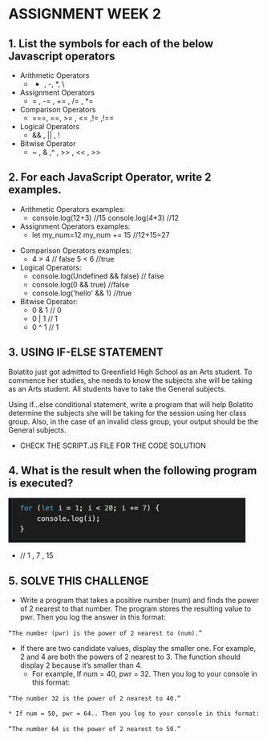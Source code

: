 # ASSIGNMENT WEEK 2

## 1. List the symbols for each of the below Javascript operators

* Arithmetic Operators 
    * + , -, *, \
* Assignment Operators
    * = , -= , += , /=  , *=
* Comparison Operators
    * ===, ==, >= , <= ,!= ,!==
* Logical Operators
    * && , || , !
* Bitwise Operator
    * ~ , & ,^ , >> , << , >>

## 2. For each JavaScript Operator, write 2 examples.
    
* Arithmetic Operators examples:
    * console.log(12+3) //15  console.log(4*3) //12
* Assignment Operators examples: 
    * let my_num=12   my_num += 15 //12+15=27
- Comparison Operators examples:  
    - 4 > 4 // false  5 < 6 //true 
- Logical Operators:
    - console.log(Undefined && false) // false
    - console.log(0 && true) //false
    - console.log('hello' && 1) //true    
- Bitwise Operator:
    - 0 & 1 // 0
    - 0 | 1 // 1    
    - 0 ^ 1 // 1

## 3. USING IF-ELSE STATEMENT
Bolatito just got admitted to Greenfield High School as an Arts student. To commence her studies, she needs to know the subjects she will be taking as an Arts student. All students have to take the General subjects.

Using if…else conditional statement, write a program that will help Bolatito determine the subjects she will be taking for the session using her class group. Also, in the case of an invalid class group, your output should be the General subjects. 

- CHECK THE SCRIPT.JS FILE FOR THE CODE SOLUTION

## 4. What is the result when the following program is executed?

![code snippet](./codeSnippet.png "a simple code snippet")
- // 1 , 7 , 15

## 5. SOLVE THIS CHALLENGE
* Write a program that takes a positive number (num) and finds the power of 2 nearest to that number. The program stores the resulting value to pwr. Then you log the answer in this format: 

``` “The number (pwr) is the power of 2 nearest to (num).” ```

- If there are two candidate values, display the smaller one. For example, 2 and 4 are both the powers of 2 nearest to 3. The function should display 2 because it’s smaller than 4.
    * For example, If num = 40, pwr = 32. Then you log to your console in this format:

``` “The number 32 is the power of 2 nearest to 40.” ```

    * If num = 50, pwr = 64.. Then you log to your console in this format:

``` “The number 64 is the power of 2 nearest to 50.” ```
